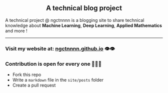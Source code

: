 <div align='center'>

## A technical blog project
</div> 

A technical project @ ngctnnnn is a blogging site to share technical knowledge about **Machine Learning**, **Deep Learning**, **Applied Mathematics** and more !

--- 

### Visit my website at: [ngctnnnn.github.io](https://ngctnnnn.github.io) 👁️👁️
### Contribution is open for every one 🖖🖖🖖
- Fork this repo
- Write a `markdown` file in the `site/posts` folder
- Create a pull request
